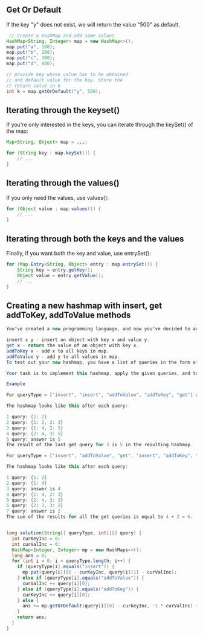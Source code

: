 ## Get Or Default

If the key "y" does not exist, we will return the value "500" as default.

```java
 // Create a HashMap and add some values
HashMap<String, Integer> map = new HashMap<>();
map.put("a", 100);
map.put("b", 200);
map.put("c", 300);
map.put("d", 400);

// provide key whose value has to be obtained
// and default value for the key. Store the
// return value in k
int k = map.getOrDefault("y", 500);
```

## Iterating through the keyset()

If you're only interested in the keys, you can iterate through the keySet() of the map:

```java
Map<String, Object> map = ...;

for (String key : map.keySet()) {
    // ...
}
```

## Iterating through the values()

If you only need the values, use values():

```java
for (Object value : map.values()) {
    // ...
}
```

## Iterating through both the keys and the values

Finally, if you want both the key and value, use entrySet():

```java
for (Map.Entry<String, Object> entry : map.entrySet()) {
    String key = entry.getKey();
    Object value = entry.getValue();
    // ...
}
```

## Creating a new hashmap with insert, get addToKey, addToValue methods

```java
You've created a new programming language, and now you've decided to add hashmap support to it. Actually you are quite disappointed that in common programming languages it's impossible to add a number to all hashmap keys, or all its values. So you've decided to take matters into your own hands and implement your own hashmap in your new language that has the following operations:

insert x y - insert an object with key x and value y.
get x - return the value of an object with key x.
addToKey x - add x to all keys in map.
addToValue y - add y to all values in map.
To test out your new hashmap, you have a list of queries in the form of two arrays: queryTypes contains the names of the methods to be called (eg: insert, get, etc), and queries contains the arguments for those methods (the x and y values).

Your task is to implement this hashmap, apply the given queries, and to find the sum of all the results for get operations.

Example

For queryType = ["insert", "insert", "addToValue", "addToKey", "get"] and query = [[1, 2], [2, 3], [2], [1], [3]], the output should be hashMap(queryType, query) = 5.

The hashmap looks like this after each query:

1 query: {1: 2}
2 query: {1: 2, 2: 3}
3 query: {1: 4, 2: 5}
4 query: {2: 4, 3: 5}
5 query: answer is 5
The result of the last get query for 3 is 5 in the resulting hashmap.

For queryType = ["insert", "addToValue", "get", "insert", "addToKey", "addToValue", "get"] and query = [[1, 2], [2], [1], [2, 3], [1], [-1], [3]], the output should be hashMap(queryType, query) = 6.

The hashmap looks like this after each query:

1 query: {1: 2}
2 query: {1: 4}
3 query: answer is 4
4 query: {1: 4, 2: 3}
5 query: {2: 4, 3: 3}
6 query: {2: 3, 3: 2}
7 query: answer is 2
The sum of the results for all the get queries is equal to 4 + 2 = 6.
```

```java

long solution(String[] queryType, int[][] query) {
  int curKeyInc = 0;
  int curValInc = 0:
  HashMap<Integer, Integer> mp = new HashMaps<>():
  long ans = 0;
  for (int i = 0; i < queryType.length; i++) {
    if (queryType[i].equals("insert")) {
      mp.put(query[i][0] - curKeyInc, query[i][1] - curValInc);
    } else if (queryType[i].equals("addToValue")) {
      curValInc += query[i][0];
    } else if (queryType[i].equals("addToKey")) {
      curKeyInc += query[i][0];
    } else {
      ans += mp.getOrDefault(query[i][0] - curkeyInc, -1 * curValInc) + curValInc;
    }
    return ans;
  }
}

```
